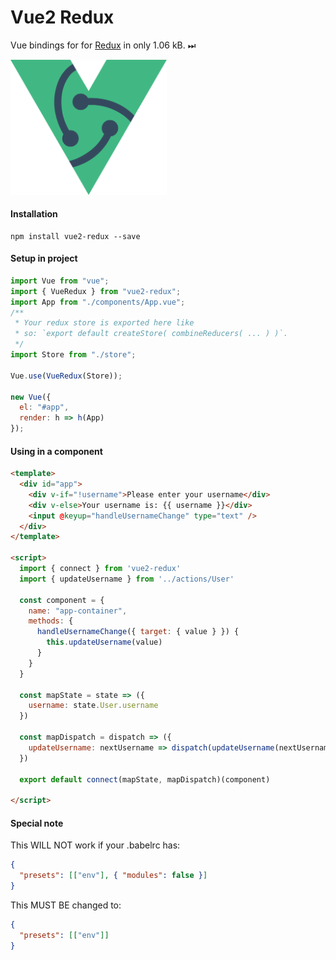 # Vue2 Redux

Vue bindings for for [Redux](https://github.com/reactjs/redux) in only 1.06 kB. ⏭

<img src="https://raw.githubusercontent.com/mini-eggs/Vue2-Redux/master/logo/logo-variation-2.png" alt="" data-canonical-src="https://raw.githubusercontent.com/mini-eggs/Vue2-Redux/master/logo/logo-variation-2.png" width="250" />

#### Installation

```
npm install vue2-redux --save
```

#### Setup in project

```javascript
import Vue from "vue";
import { VueRedux } from "vue2-redux";
import App from "./components/App.vue";
/**
 * Your redux store is exported here like
 * so: `export default createStore( combineReducers( ... ) )`.
 */
import Store from "./store";

Vue.use(VueRedux(Store));

new Vue({
  el: "#app",
  render: h => h(App)
});
```

#### Using in a component

```html
<template>
  <div id="app">
    <div v-if="!username">Please enter your username</div>
    <div v-else>Your username is: {{ username }}</div>
    <input @keyup="handleUsernameChange" type="text" />
  </div>
</template>

<script>
  import { connect } from 'vue2-redux'
  import { updateUsername } from '../actions/User'

  const component = {
    name: "app-container",
    methods: {
      handleUsernameChange({ target: { value } }) {
        this.updateUsername(value)
      }
    }
  }

  const mapState = state => ({
    username: state.User.username
  })

  const mapDispatch = dispatch => ({
    updateUsername: nextUsername => dispatch(updateUsername(nextUsername))
  })

  export default connect(mapState, mapDispatch)(component)

</script>
```

#### Special note

This WILL NOT work if your .babelrc has:
```json
{
  "presets": [["env"], { "modules": false }]
}
```

This MUST BE changed to:
```json
{
  "presets": [["env"]]
}
```
